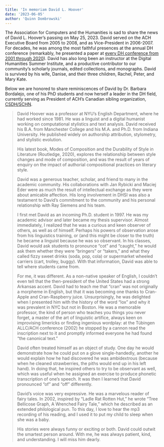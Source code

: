 ```yaml
---
title: 'In memoriam David L. Hoover'
date: '2023-06-05'
author: 'Quinn Dombrowski'
---
```


The Association for Computers and the Humanities is sad to share the news of David L. Hoover’s passing on May 25, 2023. David served on the ACH Executive Board from 2005 to 2008, and as Vice-President in 2006-2007. For decades, he was among the most faithful presences at the annual DH conference (remarkably, he presented a paper at [every DH conference from 2001 through 2020](https://dh-abstracts.library.virginia.edu/authors/23)). David has also long been an instructor at the Digital Humanities Summer Institute, and a productive contributor to our community’s scholarly journals, edited collections, and monographs. David is survived by his wife, Danise, and their three children, Rachel, Peter, and Mary Kate.

Below we are honored to share reminiscences of David by Dr. Barbara Bordalejo, one of his PhD students and now herself a leader in the DH field, currently serving as President of ACH’s Canadian sibling organization, [CSDH/SCHN](https://csdh-schn.org/about-csdh-schn/).

> David Hoover was a professor at NYU’s English Department, where he had worked since 1981. He was a linguist and a digital humanist working on computational stylistics and text analysis. David received his B.A. from Manchester College and his M.A. and Ph.D. from Indiana University. He published widely on authorship attribution, stylometry, and stylistic evolution.
>
> His latest book, Modes of Composition and the Durability of Style in Literature (Routledge, 2020), explores the relationship between style changes and mode of composition, and was the result of years of enquiry on the impact of authorial compositional practices on literary style.
>
> David was a generous teacher, scholar, and friend to many in the academic community. His collaborations with Jan Rybicki and Maciej Eder were as much the result of intellectual exchange as they were about amicable affection. His long involvement in DHSI was also a testament to David’s commitment to the community and his personal relationship with Ray Siemens and his team.  
>
> I first met David as an incoming Ph.D. student in 1997. He was my academic advisor and later became my thesis supervisor. Almost immediately, I realized that he was a curious and keen observer of others, as well as of himself. Perhaps his powers of observation arose from his linguistics training, or (and this might be closer to the truth) he became a linguist because he was so observant. In his classes, David would ask students to pronounce “cot” and “caught,” he would ask them whether they were “bringers” or “takers,” and what they called fizzy sweet drinks (soda, pop, cola) or supermarket wheeled carriers (cart, trolley, buggy). With that information, David was able to tell where students came from.
>
> For me, it was different. As a non-native speaker of English, I couldn’t even tell that the then-president of the United States had a strong Arkansas accent. David had to teach me that “cran” was not originally a morpheme in English, but that it was becoming one thanks to Cran-Apple and Cran-Raspberry juice. Unsurprisingly, he was delighted when I presented him with the history of the word “lox” and why it was prevalent in NYC but not in Boston. He was a memorable professor, the kind of person who teaches you things you never forget, a master of the art of linguistic artifice, always keen on improvising limericks or finding ingenious wordplay: at the Tübingen ALLC/ACH conference (2002) he stopped by a cannon read the inscription next to it and promptly informed everyone he had found “the canonical text.”
>
> David often treated himself as an object of study. One day he would demonstrate how he could put on a glove single-handedly, another he would explain how he had discovered he was ambidextrous (because when he cleaned strawberries, the piths would end up in his left hand). In doing that, he inspired others to try to be observant as well, which was useful when he assigned an exercise to produce phonetic transcription of one’s speech. It was then I learned that David pronounced “of” and “off” differently.
>
> David’s voice was very expressive. He was a marvelous reader of fairy tales. In 2002, inspired by “Ladle Rat Rotten Hut,” he wrote “Tree Bellicose Graph, A Wrenched Fairy Tale,” which he described as an extended philological pun. To this day, I love to hear the mp3 recording of his reading, and I used it to put my child to sleep when she was a baby.
>
> His stories were always funny or exciting or both. David could outwit the smartest person around. With me, he was always patient, kind, and understanding. I will miss him dearly.
